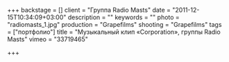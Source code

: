+++
backstage = []
client = "Группа Radio Masts"
date = "2011-12-15T10:34:09+03:00"
description = ""
keywords = ""
photo = "radiomasts_1.jpg"
production = "Grapefilms"
shooting = "Grapefilms"
tags = ["портфолио"]
title = "Музыкальный клип «Corporation», группы Radio Masts"
vimeo = "33719465"

+++
